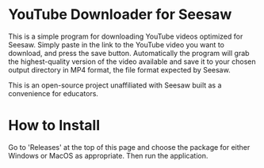 # YouTube Downloader for Seesaw

This is a simple program for downloading YouTube videos optimized for Seesaw.
Simply paste in the link to the YouTube video you want to download, and press
the save button. Automatically the program will grab the highest-quality version
of the video available and save it to your chosen output directory in MP4
format, the file format expected by Seesaw.

This is an open-source project unaffiliated with Seesaw built as a convenience
for educators.

# How to Install
Go to 'Releases' at the top of this page and choose the package for either
Windows or MacOS as appropriate. Then run the application.
